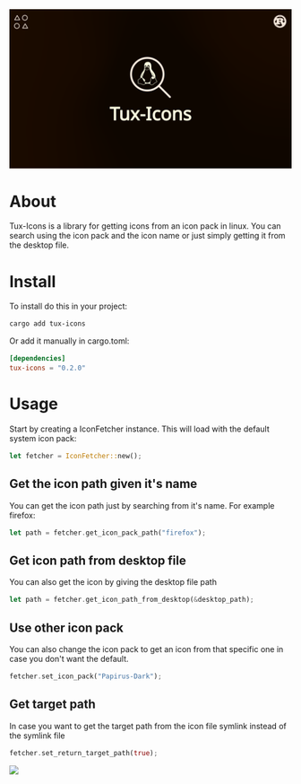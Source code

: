 <div align="center">

<img src="./banner.webp">

</div>

# About
Tux-Icons is a library for getting icons from an icon pack in linux. You can search using the icon pack and the icon name or just simply getting it from the desktop file.  

# Install
To install do this in your project:
```sh
cargo add tux-icons
```
Or add it manually in cargo.toml:
```toml
[dependencies]
tux-icons = "0.2.0"
```

# Usage
Start by creating a IconFetcher instance. This will load with the default system icon pack:
```rust
let fetcher = IconFetcher::new();
```

## Get the icon path given it's name
You can get the icon path just by searching from it's name. For example firefox:
```rust
let path = fetcher.get_icon_pack_path("firefox");
```

## Get icon path from desktop file
You can also get the icon by giving the desktop file path
```rust
let path = fetcher.get_icon_path_from_desktop(&desktop_path);
```

## Use other icon pack
You can also change the icon pack to get an icon from that specific one in case you don't want the default.
```rust
fetcher.set_icon_pack("Papirus-Dark");
```

## Get target path
In case you want to get the target path from the icon file symlink instead of the symlink file
```rust
fetcher.set_return_target_path(true);
```

<a href="https://github.com/whiskers-apps/tux-icons/graphs/contributors">
  <img src="https://contrib.rocks/image?repo=whiskers-apps/tux-icons" />
</a>